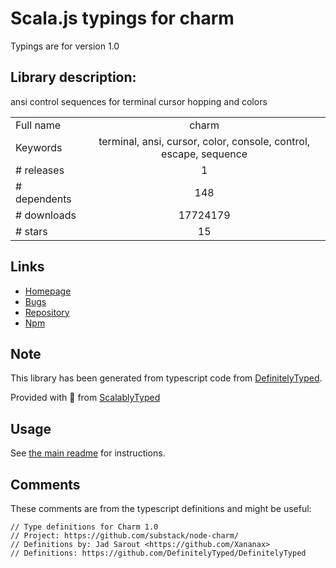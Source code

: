 
# Scala.js typings for charm

Typings are for version 1.0

## Library description:
ansi control sequences for terminal cursor hopping and colors

|                    |                 |
| ------------------ | :-------------: |
| Full name          | charm |
| Keywords           | terminal, ansi, cursor, color, console, control, escape, sequence |
| # releases         | 1 |
| # dependents       | 148 |
| # downloads        | 17724179 |
| # stars            | 15 |

## Links
- [Homepage](https://github.com/substack/node-charm#readme)
- [Bugs](https://github.com/substack/node-charm/issues)
- [Repository](https://github.com/substack/node-charm)
- [Npm](https://www.npmjs.com/package/charm)
    


## Note
This library has been generated from typescript code from [DefinitelyTyped](https://definitelytyped.org).

Provided with :purple_heart: from [ScalablyTyped](https://github.com/oyvindberg/ScalablyTyped)

## Usage
See [the main readme](../../readme.md) for instructions.

## Comments

These comments are from the typescript definitions and might be useful:
```
// Type definitions for Charm 1.0
// Project: https://github.com/substack/node-charm/
// Definitions by: Jad Sarout <https://github.com/Xananax>
// Definitions: https://github.com/DefinitelyTyped/DefinitelyTyped

```

